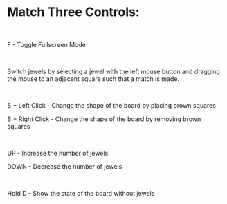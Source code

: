# Match Three Controls:

&nbsp;

F - Toggle Fullscreen Mode

&nbsp;

Switch jewels by selecting a jewel with the left mouse button and dragging the mouse to an adjacent square such that a match is made.

&nbsp;

S + Left Click - Change the shape of the board by placing brown squares

S + Right Click - Change the shape of the board by removing brown squares

&nbsp;

UP - Increase the number of jewels

DOWN - Decrease the number of jewels

&nbsp;

Hold D - Show the state of the board without jewels
